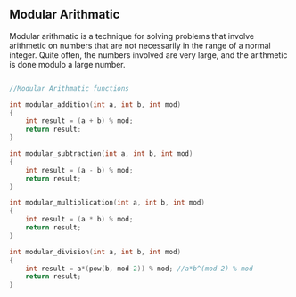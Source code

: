 ## Modular Arithmatic

Modular arithmatic is a technique for solving problems that involve arithmetic on numbers that are not necessarily in the range of a normal integer.
Quite often, the numbers involved are very large, and the arithmetic is done modulo a large number.

```cpp

//Modular Arithmatic functions

int modular_addition(int a, int b, int mod)
{
    int result = (a + b) % mod;
    return result;
}

int modular_subtraction(int a, int b, int mod)
{
    int result = (a - b) % mod;
    return result;
}

int modular_multiplication(int a, int b, int mod)
{
    int result = (a * b) % mod;
    return result;
}

int modular_division(int a, int b, int mod)
{
    int result = a*(pow(b, mod-2)) % mod; //a*b^(mod-2) % mod
    return result;
}

```
